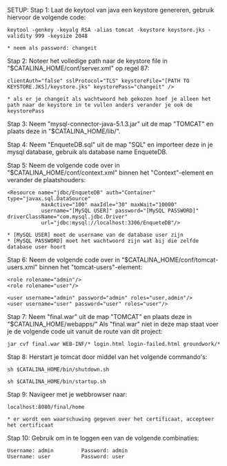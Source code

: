 SETUP:
Stap 1:
Laat de keytool van java een keystore genereren, gebruik hiervoor de volgende code:

	keytool -genkey -keyalg RSA -alias tomcat -keystore keystore.jks -validity 999 -keysize 2048

	* neem als password: changeit

Stap 2:
Noteer het volledige path naar de keystore file in "$CATALINA_HOME/conf/server.xml" op regel 87:

	clientAuth="false" sslProtocol="TLS" keystoreFile="[PATH TO KEYSTORE.JKS]/keystore.jks" keystorePass="changeit" />

	* als er je changeit als wachtwoord heb gekozen hoef je alleen het path naar de keystore in te vullen anders verander je ook de keystorePass

Stap 3:
Neem "mysql-connector-java-5.1.3.jar" uit de map "TOMCAT" en plaats deze in "$CATALINA_HOME/lib/".

Stap 4:
Neem "EnqueteDB.sql" uit de map "SQL" en importeer deze in je mysql database, gebruik als database name EnqueteDB.

Stap 5:
Neem de volgende code over in "$CATALINA_HOME/conf/context.xml" binnen het "Context"-element en verander de plaatshouders:

    <Resource name="jdbc/EnqueteDB" auth="Container" type="javax.sql.DataSource"
               maxActive="100" maxIdle="30" maxWait="10000"
               username="[MySQL USER]" password="[MySQL PASSWORD]" driverClassName="com.mysql.jdbc.Driver"
               url="jdbc:mysql://localhost:3306/EnqueteDB"/>

    * [MySQL USER] moet de username van de database user zijn
    * [MySQL PASSWORD] moet het wachtwoord zijn wat bij die zelfde database user hoort

Stap 6:
Neem de volgende code over in "$CATALINA_HOME/conf/tomcat-users.xml" binnen het "tomcat-users"-element:

	<role rolename="admin"/>
	<role rolename="user"/>

	<user username="admin" password="admin" roles="user,admin"/>
	<user username="user" password="user" roles="user"/>

Stap 7:
Neem "final.war" uit de map "TOMCAT" en plaats deze in "$CATALINA_HOME/webapps/"
Als "final.war" niet in deze map staat voer je de volgende code uit vanuit de route van dit project:

	jar cvf final.war WEB-INF/* login.html login-failed.html groundwork/*

Stap 8:
Herstart je tomcat door middel van het volgende commando's:

	sh $CATALINA_HOME/bin/shutdown.sh

	sh $CATALINA_HOME/bin/startup.sh

Stap 9:
Navigeer met je webbrowser naar:

	localhost:8080/final/home

	* er wordt een waarschuwing gegeven over het certificaat, accepteer het certificaat

Stap 10:
Gebruik om in te loggen een van de volgende combinaties:
	
	Username: admin  		Password: admin
	Username: user 			Password: user